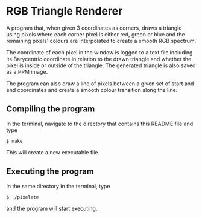 # RGB Triangle Renderer
A program that, when given 3 coordinates as corners, draws a triangle using pixels where each corner pixel is either red, green or blue and the remaining pixels' colours are interpolated to create a smooth RGB spectrum.

The coordinate of each pixel in the window is logged to a text file including its Barycentric coordinate in relation to the drawn triangle and whether the pixel is inside or outside of the triangle. The generated triangle is also saved as a PPM image.

The program can also draw a line of pixels between a given set of start and end coordinates and create a smooth colour transition along the line.

## Compiling the program
In the terminal, navigate to the directory that contains this README file and type
```shell
$ make
```
This will create a new executable file.

## Executing the program
In the same directory in the terminal, type
```shell
$ ./pixelate
```
and the program will start executing.
